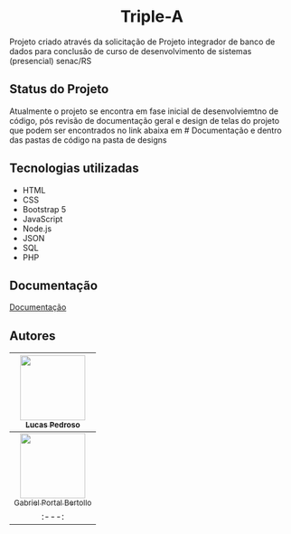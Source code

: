 <h1 align="center"> Triple-A </h1>
Projeto criado através da solicitação de Projeto integrador de banco de dados para conclusão de curso de desenvolvimento de sistemas (presencial) senac/RS

## Status do Projeto
 Atualmente o projeto se encontra em fase inicial de desenvolviemtno de código, pós revisão de documentação geral e design de telas do projeto que podem ser encontrados no link abaixa em # Documentação e dentro das pastas de código na pasta de designs
## Tecnologias utilizadas
* HTML
* CSS
* Bootstrap 5
* JavaScript
* Node.js
* JSON
* SQL
* PHP
## Documentação

[Documentação](https://1drv.ms/x/s!AgfxsRIG3JWKgmeefdOsDnMowHGE?e=6559KV)

## Autores
| [<img src="https://upload.wikimedia.org/wikipedia/commons/thumb/5/58/Dostoevskij_1872.jpg/800px-Dostoevskij_1872.jpg" width=115><br><sub>Lucas Pedroso</sub>](https://github.com/1lucaspedroso) |
| :---: |
| [<img src="https://upload.wikimedia.org/wikipedia/commons/thumb/5/58/Dostoevskij_1872.jpg/800px-Dostoevskij_1872.jpg" width=115><br><sub>Gabriel Portal Bertollo</sub>](https://github.com/anderson-santos-dev)|
| :---: |
